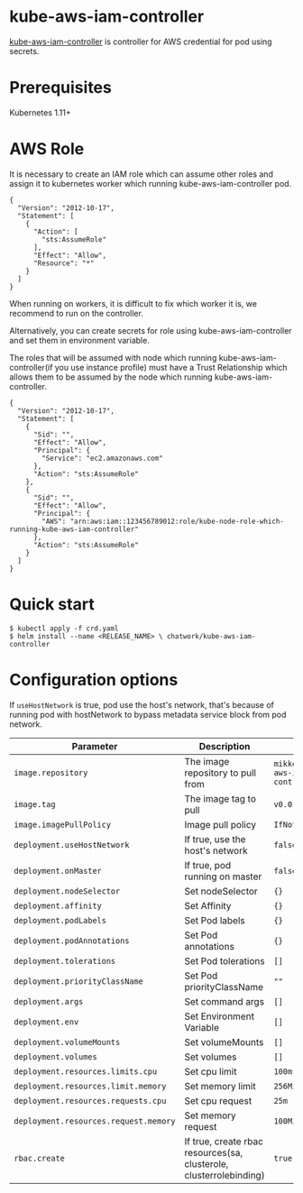 # kube-aws-iam-controller

[kube-aws-iam-controller](https://github.com/mikkeloscar/kube-aws-iam-controller) is controller for AWS credential for pod using secrets.

# Prerequisites

Kubernetes 1.11+

# AWS Role

It is necessary to create an IAM role which can assume other roles and assign it to kubernetes worker which running kube-aws-iam-controller pod.

```
{
  "Version": "2012-10-17",
  "Statement": [
    {
      "Action": [
        "sts:AssumeRole"
      ],
      "Effect": "Allow",
      "Resource": "*"
    }
  ]
}
```

When running on workers, it is difficult to fix which worker it is, we recommend to run on the controller.

Alternatively, you can create secrets for role using kube-aws-iam-controller and set them in environment variable.

The roles that will be assumed with node which running kube-aws-iam-controller(if you use instance profile) must have a Trust Relationship which allows them to be assumed by the node which running kube-aws-iam-controller.

```
{
  "Version": "2012-10-17",
  "Statement": [
    {
      "Sid": "",
      "Effect": "Allow",
      "Principal": {
        "Service": "ec2.amazonaws.com"
      },
      "Action": "sts:AssumeRole"
    },
    {
      "Sid": "",
      "Effect": "Allow",
      "Principal": {
        "AWS": "arn:aws:iam::123456789012:role/kube-node-role-which-running-kube-aws-iam-controller"
      },
      "Action": "sts:AssumeRole"
    }
  ]
}
```

# Quick start

```
$ kubectl apply -f crd.yaml
$ helm install --name <RELEASE_NAME> \ chatwork/kube-aws-iam-controller
```

# Configuration options

If `useHostNetwork` is true, pod use the host's network, that's because of    running pod with hostNetwork to bypass metadata service block from pod network.

|  Parameter | Description | Default |
| --- | --- | --- |
| `image.repository` | The image repository to pull from | `mikkeloscar/kube-aws-iam-controller`|
| `image.tag` | The image tag to pull | `v0.0.5`|
| `image.imagePullPolicy` | Image pull policy | `IfNotPresent` |
| `deployment.useHostNetwork` | If true, use the host's network | `false` |
| `deployment.onMaster` | If true, pod running on master | `false`|
| `deployment.nodeSelector` | Set nodeSelector | `{}`|
| `deployment.affinity` | Set Affinity | `{}` |
| `deployment.podLabels` | Set Pod labels | `{}` |
| `deployment.podAnnotations` | Set Pod annotations | `{}`|
| `deployment.tolerations` | Set Pod tolerations | `[]`|
| `deployment.priorityClassName` | Set Pod priorityClassName | `""`|
| `deployment.args` | Set command args | `[]` |
| `deployment.env` | Set Environment Variable | `[]` |
| `deployment.volumeMounts` | Set volumeMounts | `[]` |
| `deployment.volumes` | Set volumes | `[]` |
| `deployment.resources.limits.cpu` | Set cpu limit | `100m` |
| `deployment.resources.limit.memory` | Set memory limit | `256Mi` |
| `deployment.resources.requests.cpu` | Set cpu request | `25m` |
| `deployment.resources.request.memory` | Set memory request | `100Mi` |
| `rbac.create` | If true, create rbac resources(sa, clusterole, clusterrolebinding) | `true`
